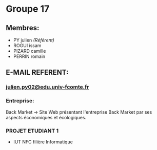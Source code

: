 # Groupe 17


## Membres:
  - PY julien *(Référent)*
  - ROGUI issam
  - PIZARD camille
  - PERRIN romain


## E-MAIL REFERENT:
  ### julien.py02@edu.univ-fcomte.fr


### Entreprise:
  Back Market -> Site Web présentant l'entreprise Back Market par ses aspects économiques et écologiques.

### PROJET ETUDIANT 1
  - IUT NFC filière Informatique 
